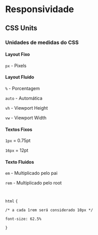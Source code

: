 # Responsividade

## CSS Units

### Unidades de medidas do CSS

#### Layout Fixo

`px` - Pixels

#### Layout Fluido

`%` - Porcentagem

`auto` - Automática

`vh` - Viewport Height

`vw` - Viewport Width

#### Textos Fixos

`1px` = 0.75pt

`16px` = 12pt

#### Texto Fluidos

`em` - Multiplicado pelo pai

`rem` - Multiplicado pelo root

#

`html` `{`

    /* a cada 1rem será considerado 10px */
    
    font-size: 62.5%
`}`